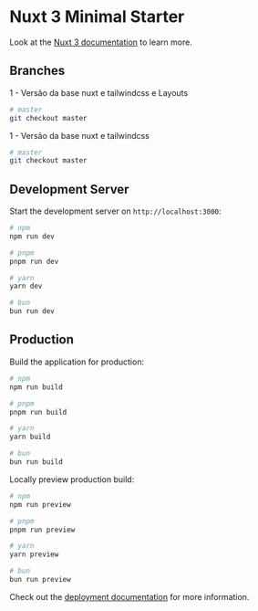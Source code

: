 # Nuxt 3 Minimal Starter

Look at the [Nuxt 3 documentation](https://nuxt.com/docs/getting-started/introduction) to learn more.

## Branches

1 - Versão da base nuxt e tailwindcss e Layouts

```bash
# master
git checkout master
```

1 - Versão da base nuxt e tailwindcss

```bash
# master
git checkout master
```

## Development Server

Start the development server on `http://localhost:3000`:

```bash
# npm
npm run dev

# pnpm
pnpm run dev

# yarn
yarn dev

# bun
bun run dev
```

## Production

Build the application for production:

```bash
# npm
npm run build

# pnpm
pnpm run build

# yarn
yarn build

# bun
bun run build
```

Locally preview production build:

```bash
# npm
npm run preview

# pnpm
pnpm run preview

# yarn
yarn preview

# bun
bun run preview
```

Check out the [deployment documentation](https://nuxt.com/docs/getting-started/deployment) for more information.
